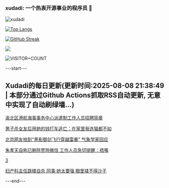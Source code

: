 ### xudadi: 一个热衷开源事业的程序员 👋

![xudadi](https://github-readme-stats-git-masterorgs-github-readme-stats-team.vercel.app/api?username=xudadi)

[![Top Langs](https://github-readme-stats.vercel.app/api/top-langs/?username=xudadi)](https://github.com/anuraghazra/github-readme-stats)

[![GitHub Streak](https://streak-stats.demolab.com?user=xudadi&locale=zh_Hans)](https://git.io/streak-stats)

![](https://raw.githubusercontent.com/xudadi/xudadi/main/assets/github-contribution-grid-snake.svg)

![VISITOR+COUNT](https://komarev.com/ghpvc/?username=xudadi&label=VISITOR+COUNT)


---start---

## Xudadi的每日更新(更新时间:2025-08-08 21:38:49 | 本部分通过Github Actions抓取RSS自动更新, 无意中实现了自动刷绿墙...)

[渝北区港航海事事务中心派遣制工作人员招聘简章](https://www.gongkaoleida.com/article/2556508)

[男子杀女友后用她的钱打车逃亡：在家里我连猫都不如](https://m.163.com/news/article/K6CKQ8940514EGPO.html)

[北京网友拍到"黑影御剑飞行穿越雷暴" 气象学家回应](https://m.163.com/news/article/K6EACHUH051492T3.html)

[朱孝天自称已删除贾玲微信 工作人员急切提醒：捂嘴](https://m.163.com/news/article/K6ECNPNO05345ARG.html)

[3](https://m.163.com/touch/news/sub/domestic)

[妇产科主任跳楼自杀 同事:她太要强 眼里揉不得沙子](https://m.163.com/news/article/K6D2OJF3055040N3.html)

---end---

